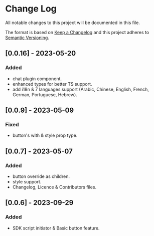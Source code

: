
# Change Log
All notable changes to this project will be documented in this file.

The format is based on [Keep a Changelog](http://keepachangelog.com/)
and this project adheres to [Semantic Versioning](http://semver.org/).

## [0.0.16] - 2023-05-20

### Added
- chat plugin component.
- enhanced types for better TS support.
- add i18n & 7 languages support (Arabic, Chinese, English, French, German, Portuguese, Hebrew).

## [0.0.9] - 2023-05-09

### Fixed
- button's with & style prop type.

## [0.0.7] - 2023-05-07

### Added
- button override as children.
- style support.
- Changelog, Licence & Contributors files.

## [0.0.6] - 2023-09-29

### Added
- SDK script initiator & Basic button feature.
